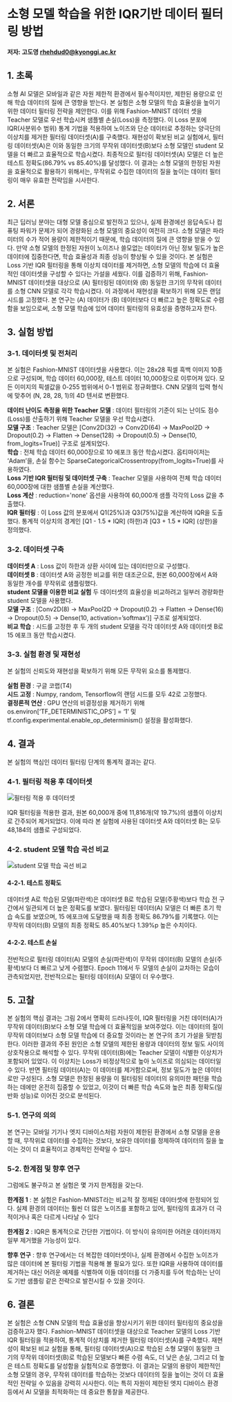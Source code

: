 # 소형 모델 학습을 위한 IQR기반 데이터 필터링 방법
**저자: 고도영 rhehdud0@kyonggi.ac.kr**
## 1. 초록
 소형 AI 모델은 모바일과 같은 자원 제한적 환경에서 필수적이지만, 제한된 용량으로 인해 학습 데이터의 질에 큰 영향을 받는다. 본 실험은 소형 모델의 학습 효율성을 높이기 위한 데이터 필터링 전략을 제안한다. 이를 위해 Fashion-MNIST 데이터 셋을 Teacher 모델로 우선 학습시켜 샘플별 손실(Loss)을 측정했다. 이 Loss 분포에 IQR(사분위수 범위) 통계 기법을 적용하여 노이즈와 단순 데이터로 추정하는 양극단의 이상치를 제거한 필터링 데이터셋(A)를 구축했다. 재현성이 확보된 비교 실험에서, 필터링 데이터셋(A)은 이와 동일한 크기의 무작위 데이터셋(B)보다 소형 모델인 student 모델을 더 빠르고 효율적으로 학습시켰다. 최종적으로 필터링 데이터셋(A) 모델은 더 높은 테스트 정확도(86.79% vs 85.40%)를 달성했다. 이 결과는 소형 모델의 한정된 자원을 효율적으로 활용하기 위해서는, 무작위로 수집한 데이터의 질을 높이는 데이터 필터링이 매우 유효한 전략임을 시사한다.
## 2. 서론
 최근 딥러닝 분야는 대형 모델 중심으로 발전하고 있으나, 실제 환경에선 응답속도나 컴퓨팅 파워가 문제가 되어 경량화된 소형 모델의 중요성이 여전히 크다. 소형 모델은 파라미터의 수가 적어 용량이 제한적이기 때문에, 학습 데이터의 질에 큰 영향을 받을 수 있다. 만약 소형 모델의 한정된 자원이 노이즈나 쓸모없는 데이터가 아닌 정보 밀도가 높은 데이터에 집중한다면, 학습 효율성과 최종 성능이 향상될 수 있을 것이다. 본 실험은 Loss 기반 IQR 필터링을 통해 이상치 데이터를 제거하면, 소형 모델의 학습에 더 효율적인 데이터셋을 구성할 수 있다는 가설을 세웠다. 이를 검증하기 위해, Fashion-MNIST 데이터셋을 대상으로 (A) 필터링된 데이터와 (B) 동일한 크기의 무작위 데이터를 소형 CNN 모델로 각각 학습시켰다. 이 과정에서 재현성을 확보하기 위해 모든 랜덤 시드를 고정했다. 본 연구는 (A) 데이터가 (B) 데이터보다 더 빠르고 높은 정확도로 수렴함을 보임으로써, 소형 모델 학습에 있어 데이터 필터링의 유효성을 증명하고자 한다.
## 3. 실험 방법
### 3-1. 데이터셋 및 전처리
 본 실험은 Fashion-MNIST 데이터셋을 사용했다. 이는 28x28 픽셀 흑백 이미지 10종으로 구성되며, 학습 데이터 60,000장, 테스트 데이터 10,000장으로 이루어져 있다. 모든 이미지의 픽셀값을 0-255 범위에서 0-1 범위로 정규화했다. CNN 모델의 입력 형식에 맞추어 (N, 28, 28, 1)의 4D 텐서로 변환했다.  
 
**데이터 난이도 측정을 위한 Teacher 모델** :
데이터 필터링의 기준이 되는 난이도 점수(Loss)를 산출하기 위해 Teacher 모델을 우선 학습시켰다.  
**모델 구조** : Teacher 모델은 [Conv2D(32) -> Conv2D(64) -> MaxPool2D -> Dropout(0.2) -> Flatten -> Dense(128) -> Dropout(0.5) -> Dense(10, from_logits=True)] 구조로 설계되었다.  
**학습** : 전체 학습 데이터 60,000장으로 10 에포크 동안 학습시켰다. 옵티마이저는 ‘Adam’을, 손실 함수는 SparseCategoricalCrossentropy(from_logits=True)를 사용하였다.  
**Loss 기반 IQR 필터링 및 데이터셋 구축** :
Teacher 모델을 사용하여 전체 학습 데이터 60,000장에 대한 샘플별 손실을 계산했다.  
**Loss 계산** : reduction='none' 옵션을 사용하여 60,000개 샘플 각각의 Loss 값을 추출했다.  
**IQR 필터링** : 이 Loss 값의 분포에서 Q1(25%)과 Q3(75%)값을 계산하여 IQR을 도출했다. 통계적 이상치의 경계인 [Q1 - 1.5 * IQR] (하한)과 [Q3 + 1.5 * IQR] (상한)을 정의했다.
### 3-2. 데이터셋 구축
**데이터셋 A** : Loss 값이 하한과 상환 사이에 있는 데이터만으로 구성했다.  
**데이터셋 B** : 데이터셋 A와 공정한 비교를 위한 대조군으로, 원본 60,000장에서 A와 동일한 개수를 무작위로 샘플링했다.  
**student 모델을 이용한 비교 실험**
두 데이터셋의 효율성을 비교하려고 일부러 경량화한 student 모델을 사용했다.  
**모델 구조** :  [Conv2D(8) -> MaxPool2D -> Dropout(0.2) -> Flatten -> Dense(16) -> Dropout(0.5) -> Dense(10, activation=’softmax’)] 구조로 설계되었다.  
**비교 학습** : 시드를 고정한 후 두 개의 student 모델을 각각 데이터셋 A와 데이터셋 B로 15 에포크 동안 학습시켰다.
### 3-3. 실험 환경 및 재현성
본 실험의 신뢰도와 재현성을 확보하기 위해 모든 무작위 요소를 통제했다.

**실험 환경** : 구글 코랩(T4)  
**시드 고정** : Numpy, random, Tensorflow의 랜덤 시드를 모두 42로 고정했다.  
**결정론적 연산** : GPU 연산의 비결정성을 제거하기 위해 os.environ[‘TF_DETERMINISTIC_OPS’] = ‘1’ 및 tf.config.experimental.enable_op_determinism() 설정을 활성화했다.
## 4. 결과
본 실험의 핵심인 데이터 필터링 단계의 통계적 결과는 같다.
### 4-1. 필터링 적용 후 데이터셋
![필터링 적용 후 데이터셋](Dataset_size_comparison.png)

IQR 필터링을 적용한 결과, 원본 60,000개 중에 11,816개(약 19.7%)의 샘플이 이상치로 간주되어 제거되었다. 이에 따라 본 실험에 사용된 데이터셋 A와 데이터셋 B는 모두 48,184의 샘플로 구성되었다.
### 4-2. student 모델 학습 곡선 비교
![student 모델 학습 곡선 비교](test_acc&loss_comparison.png)

#### 4-2-1. 테스트 정확도
데이터셋 A로 학습된 모델(파란색)은 데이터셋 B로 학습된 모델(주황색)보다 학습 전 구간에서 일관되게 더 높은 정확도를 보였다. 필터링된 데이터(A) 모델은 더 빠른 초기 학습 속도를 보였으며, 15 에포크에 도달했을 때 최종 정확도 86.79%를 기록했다. 이는 무작위 데이터(B) 모델의 최종 정확도 85.40%보다 1.39%p 높은 수치이다.

#### 4-2-2. 테스트 손실
전반적으로 필터링 데이터(A) 모델의 손실(파란색)이 무작위 데이터(B) 모델의 손실(주황색)보다 더 빠르고 낮게 수렴했다. Epoch 11에서 두 모델의 손실이 교차하는 모습이 관측되었지만, 전반적으로는 필터링 데이터(A) 모델이 더 우수했다.

## 5. 고찰
본 실험의 핵심 결과는 그림 2에서 명확히 드러나듯이, IQR 필터링을 거친 데이터(A)가 무작위 데이터(B)보다 소형 모델 학습에 더 효율적임을 보여주었다. 이는 데이터의 질이 무작위 데이터보다 소형 모델 학습에 더 중요할 것이라는 본 연구의 초기 가설을 뒷받침한다.
이러한 결과의 주된 원인은 소형 모델의 제한된 용량과 데이터의 정보 밀도 사이의 상호작용으로 해석할 수 있다. 무작위 데이터(B)에는 Teacher 모델이 식별한 이상치가 포함되어 있었다. 이 이상치는 Loss가 비정상적으로 높아 노이즈로 의심되는 데이터일 수 있다.
반면 필터링 데이터(A)는 이 데이터를 제거함으로써, 정보 밀도가 높은 데이터로만 구성된다. 소형 모델은 한정된 용량을 이 필터링된 데이터의 유의미한 패턴을 학습하는 데에만 온전히 집중할 수 있었고, 이것이 더 빠른 학습 속도와 높은 최종 정확도(일반화 성능)로 이어진 것으로 분석된다.
### 5-1. 연구의 의의
본 연구는 모바일 기기나 엣지 디바이스처럼 자원이 제한된 환경에서 소형 모델을 운용할 때, 무작위로 데이터를 수집하는 것보다, 보유한 데이터를 정제하여 데이터의 질을 높이는 것이 더 효율적이고 경제적인 전략일 수 있다.
### 5-2. 한계점 및 향후 연구
그럼에도 불구하고 본 실험은 몇 가지 한계점을 갖는다.

**한계점 1** : 본 실험은 Fashion-MNIST라는 비교적 잘 정제된 데이터셋에 한정되어 있다. 실제 환경의 데이터는 훨씬 더 많은 노이즈를 포함하고 있어, 필터링의 효과가 더 극적이거나 혹은 다르게 나타날 수 있다

**한계점 2** : IQR은 통계적으로 간단한 기법이다. 이 방식이 유의미한 어려운 데이터까지 일부 제거했을 가능성이 있다.

**향후 연구** : 향후 연구에서는 더 복잡한 데이터셋이나, 실제 환경에서 수집한 노이즈가 많은 데이터에 본 필터링 기법을 적용해 볼 필요가 있다. 또한 IQR을 사용하여 데이터를 제거하는 대신 어려운 예제를 식별하여 이들 데이터를 더 가중치를 두어 학습하는 난이도 기반 샘플링 같은 전략으로 발전시킬 수 있을 것이다.
## 6. 결론
 본 실험은 소형 CNN 모델의 학습 효율성을 향상시키기 위한 데이터 필터링의 중요성을 검증하고자 했다. Fashion-MNIST 데이터셋을 대상으로 Teacher 모델의 Loss 기반 IQR 필터링을 적용하여, 통계적 이상치를 제거한 필터링 데이터셋(A)를 구축했다. 재현성이 확보된 비교 실험을 통해, 필터링 데이터셋(A)으로 학습된 소형 모델이 동일한 크기의 무작위 데이터셋(B)로 학습된 모델보다 빠른 수렴 속도, 더 낮은 손실, 그리고 더 높은 테스트 정확도를 달성함을 실험적으로 증명했다. 이 결과는 모델의 용량이 제한적인 소형 모델의 경우, 무작위 데이터를 학습하는 것보다 데이터의 질을 높이는 것이 더 효율적인 전략일 수 있음을 강력히 시사한다. 이는 특히 자원이 제한된 엣지 디바이스 환경 등에서 AI 모델을 최적화하는 데 중요한 통찰을 제공한다.
